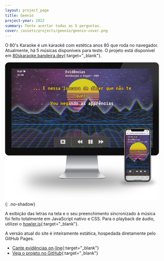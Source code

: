 ```yaml
---
layout: project_page
title: Geenio
project-year: 2022
summary: Tente acertar todas as 5 perguntas.
cover: /assets/projects/geenio/geenio-cover.png
---
```


O 80's Karaoke é um karaokê com estética anos 80 que roda no navegador. Atualmente, há 5 músicas disponíveis para teste. O projeto está disponível em [80skaraoke.bandeira.dev](https://80skaraoke.bandeira.dev){:target="_blank"}.

![](/assets/projects/80skaraoke/80s-karaoke.png){: .no-shadow}

A exibição das letras na tela e o seu preenchimento sincronizado à música foi feito totalmente em JavaScript nativo e CSS. Para o playback de áudio, utilizei o [howler.js](https://howlerjs.com){:target="_blank"}.

A versão atual do site é inteiramente estática, hospedada diretamente pelo GitHub Pages.

- [Cante evidências on-line](https://80skaraoke.bandeira.dev/play/?trackid=1){:target="_blank"}
- [Veja o projeto no GitHub](https://github.com/mateusbandeiraa/80sKaraoke){:target="_blank"}